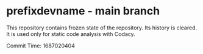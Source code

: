 # prefixdevname - main branch

This repository contains frozen state of the repository.
Its history is cleared. It is used only for static code
analysis with Codacy.

Commit Time: 1687020404